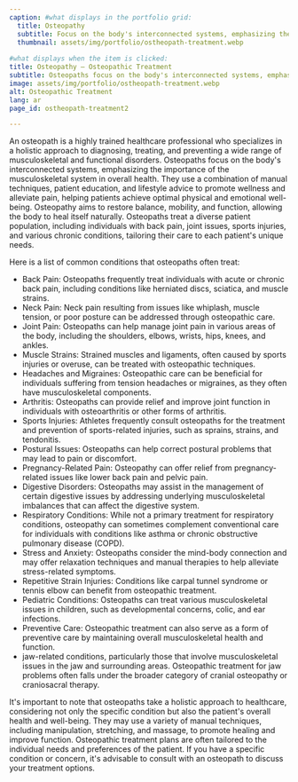 ```yaml
---
caption: #what displays in the portfolio grid:
  title: Osteopathy
  subtitle: Focus on the body's interconnected systems, emphasizing the importance of the musculoskeletal system.
  thumbnail: assets/img/portfolio/ostheopath-treatment.webp
  
#what displays when the item is clicked:
title: Osteopathy – Osteopathic Treatment
subtitle: Osteopaths focus on the body's interconnected systems, emphasizing the importance of the musculoskeletal system in overall health.
image: assets/img/portfolio/ostheopath-treatment.webp
alt: Osteopathic Treatment
lang: ar
page_id: ostheopath-treatment2

---
```

An osteopath is a highly trained healthcare professional who specializes in a holistic approach to diagnosing, treating, and preventing a wide range of musculoskeletal and functional disorders. Osteopaths focus on the body's interconnected systems, emphasizing the importance of the musculoskeletal system in overall health. They use a combination of manual techniques, patient education, and lifestyle advice to promote wellness and alleviate pain, helping patients achieve optimal physical and emotional well-being. Osteopathy aims to restore balance, mobility, and function, allowing the body to heal itself naturally. Osteopaths treat a diverse patient population, including individuals with back pain, joint issues, sports injuries, and various chronic conditions, tailoring their care to each patient's unique needs.

Here is a list of common conditions that osteopaths often treat:
- Back Pain: Osteopaths frequently treat individuals with acute or chronic back pain, including conditions like herniated discs, sciatica, and muscle strains.
- Neck Pain: Neck pain resulting from issues like whiplash, muscle tension, or poor posture can be addressed through osteopathic care.
- Joint Pain: Osteopaths can help manage joint pain in various areas of the body, including the shoulders, elbows, wrists, hips, knees, and ankles.
- Muscle Strains: Strained muscles and ligaments, often caused by sports injuries or overuse, can be treated with osteopathic techniques.
- Headaches and Migraines: Osteopathic care can be beneficial for individuals suffering from tension headaches or migraines, as they often have musculoskeletal components.
- Arthritis: Osteopaths can provide relief and improve joint function in individuals with osteoarthritis or other forms of arthritis.
- Sports Injuries: Athletes frequently consult osteopaths for the treatment and prevention of sports-related injuries, such as sprains, strains, and tendonitis.
- Postural Issues: Osteopaths can help correct postural problems that may lead to pain or discomfort.
- Pregnancy-Related Pain: Osteopathy can offer relief from pregnancy-related issues like lower back pain and pelvic pain.
- Digestive Disorders: Osteopaths may assist in the management of certain digestive issues by addressing underlying musculoskeletal imbalances that can affect the digestive system.
- Respiratory Conditions: While not a primary treatment for respiratory conditions, osteopathy can sometimes complement conventional care for individuals with conditions like asthma or chronic obstructive pulmonary disease (COPD).
- Stress and Anxiety: Osteopaths consider the mind-body connection and may offer relaxation techniques and manual therapies to help alleviate stress-related symptoms.
- Repetitive Strain Injuries: Conditions like carpal tunnel syndrome or tennis elbow can benefit from osteopathic treatment.
- Pediatric Conditions: Osteopaths can treat various musculoskeletal issues in children, such as developmental concerns, colic, and ear infections.
- Preventive Care: Osteopathic treatment can also serve as a form of preventive care by maintaining overall musculoskeletal health and function.
- jaw-related conditions, particularly those that involve musculoskeletal issues in the jaw and surrounding areas. Osteopathic treatment for jaw problems often falls under the broader category of cranial osteopathy or craniosacral therapy.

It's important to note that osteopaths take a holistic approach to healthcare, considering not only the specific condition but also the patient's overall health and well-being. They may use a variety of manual techniques, including manipulation, stretching, and massage, to promote healing and improve function. Osteopathic treatment plans are often tailored to the individual needs and preferences of the patient. If you have a specific condition or concern, it's advisable to consult with an osteopath to discuss your treatment options.
